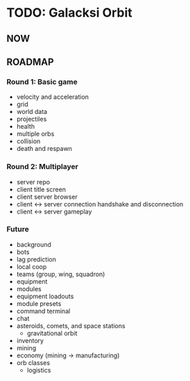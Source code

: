 TODO: Galacksi Orbit
=======================================================================================================================

NOW
-----------------------------------------------------------------------------------------------------------------------


ROADMAP
-----------------------------------------------------------------------------------------------------------------------
### Round 1: Basic game
- velocity and acceleration
- grid
- world data
- projectiles
- health
- multiple orbs
- collision
- death and respawn 

### Round 2: Multiplayer
- server repo
- client title screen
- client server browser
- client <-> server connection handshake and disconnection
- client <-> server gameplay

### Future
- background
- bots
- lag prediction
- local coop
- teams (group, wing, squadron)
- equipment
- modules
- equipment loadouts
- module presets
- command terminal
- chat
- asteroids, comets, and space stations
  - gravitational orbit
- inventory
- mining
- economy (mining -> manufacturing)
- orb classes
  - logistics
